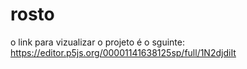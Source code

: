 # rosto
o link para vizualizar o projeto é o sguinte:
https://editor.p5js.org/00001141638125sp/full/1N2djdiIt
